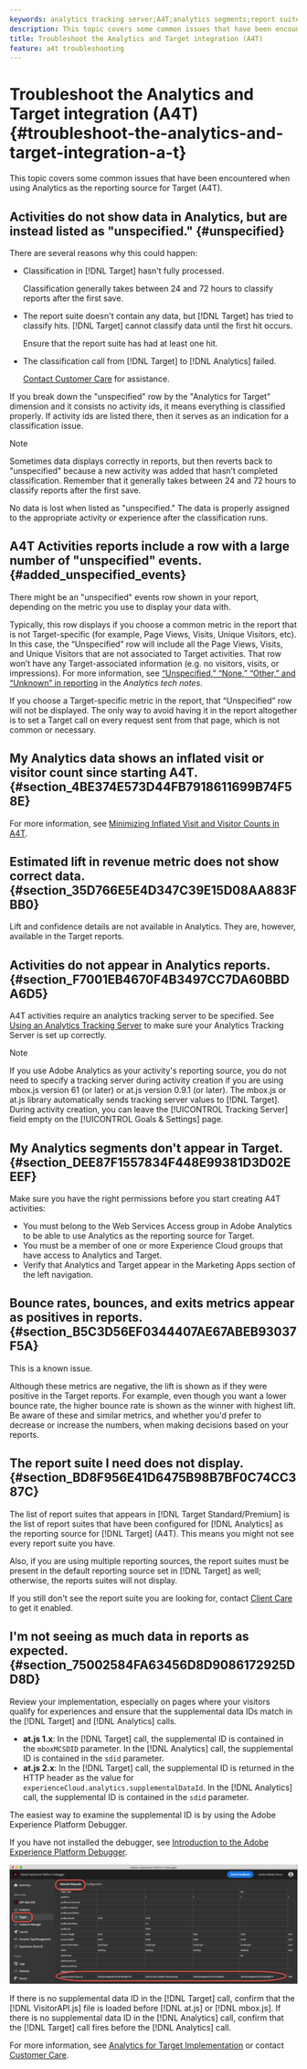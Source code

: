 ```yaml
---
keywords: analytics tracking server;A4T;analytics segments;report suites;incorrect data;orphaned;sdid;VisitorAPI.js;mboxMCSDID;phantom;unspecified
description: This topic covers some common issues that have been encountered when using Analytics as the reporting source for Target (A4T).
title: Troubleshoot the Analytics and Target integration (A4T)
feature: a4t troubleshooting
---
```


# Troubleshoot the Analytics and Target integration (A4T){#troubleshoot-the-analytics-and-target-integration-a-t}

This topic covers some common issues that have been encountered when using Analytics as the reporting source for Target (A4T).

## Activities do not show data in Analytics, but are instead listed as "unspecified." {#unspecified}

There are several reasons why this could happen:

* Classification in [!DNL Target] hasn't fully processed.

  Classification generally takes between 24 and 72 hours to classify reports after the first save.

* The report suite doesn't contain any data, but [!DNL Target] has tried to classify hits. [!DNL Target] cannot classify data until the first hit occurs.

  Ensure that the report suite has had at least one hit. 

* The classification call from [!DNL Target] to [!DNL Analytics] failed.

  [Contact Customer Care](/help/cmp-resources-and-contact-information.md#reference_ACA3391A00EF467B87930A450050077C) for assistance.

If you break down the "unspecified" row by the "Analytics for Target" dimension and it consists no activity ids, it means everything is classified properly.  If activity ids are listed there, then it serves as an indication for a classification issue.

>[!NOTE]
>
>Sometimes data displays correctly in reports, but then reverts back to "unspecified" because a new activity was added that hasn’t completed classification. Remember that it generally takes between 24 and 72 hours to classify reports after the first save.
>
>No data is lost when listed as "unspecified." The data is properly assigned to the appropriate activity or experience after the classification runs.

## A4T Activities reports include a row with a large number of "unspecified" events. {#added_unspecified_events}

There might be an "unspecified" events row shown in your report, depending on the metric you use to display your data with.

Typically, this row displays if you choose a common metric in the report that is not Target-specific (for example, Page Views, Visits, Unique Visitors, etc).
In this case, the “Unspecified” row will include all the Page Views, Visits, and Unique Visitors that are not associated to Target activities.
That row won’t have any Target-associated information (e.g. no visitors, visits, or impressions). For more information, see [“Unspecified,” “None,” “Other,” and “Unknown” in reporting](https://experienceleague.adobe.com/docs/analytics/technotes/unspecified.html?lang=en) in the *Analytics tech notes*.

If you choose a Target-specific metric in the report, that “Unspecified” row will not be displayed.
The only way to avoid having it in the report altogether is to set a Target call on every request sent from that page, which is not common or necessary.

## My Analytics data shows an inflated visit or visitor count since starting A4T. {#section_4BE374E573D44FB7918611699B74F58E}

For more information, see [Minimizing Inflated Visit and Visitor Counts in A4T](/help/c-integrating-target-with-mac/a4t/c-a4t-troubleshooting/minimizing-inflated-visit-and-visitor-counts-a4t.md#concept_A515C2DE126E44B6AD97754C2C6D5235).

## Estimated lift in revenue metric does not show correct data. {#section_35D766E5E4D347C39E15D08AA883FBB0}

Lift and confidence details are not available in Analytics. They are, however, available in the Target reports.

## Activities do not appear in Analytics reports. {#section_F7001EB4670F4B3497CC7DA60BBDA6D5}

A4T activities require an analytics tracking server to be specified. See [Using an Analytics Tracking Server](/help/c-integrating-target-with-mac/a4t/analytics-tracking-server.md#task_72077BA7E93C4A65A715A18F32228823) to make sure your Analytics Tracking Server is set up correctly.

>[!NOTE]
>
>If you use Adobe Analytics as your activity's reporting source, you do not need to specify a tracking server during activity creation if you are using mbox.js version 61 (or later) or at.js version 0.9.1 (or later). The mbox.js or at.js library automatically sends tracking server values to [!DNL Target]. During activity creation, you can leave the [!UICONTROL Tracking Server] field empty on the [!UICONTROL Goals & Settings] page.

## My Analytics segments don't appear in Target. {#section_DEE87F1557834F448E99381D3D02EEEF}

Make sure you have the right permissions before you start creating A4T activities:

* You must belong to the Web Services Access group in Adobe Analytics to be able to use Analytics as the reporting source for Target. 
* You must be a member of one or more Experience Cloud groups that have access to Analytics and Target. 
* Verify that Analytics and Target appear in the Marketing Apps section of the left navigation.

## Bounce rates, bounces, and exits metrics appear as positives in reports. {#section_B5C3D56EF0344407AE67ABEB93037F5A}

This is a known issue.

Although these metrics are negative, the lift is shown as if they were positive in the Target reports. For example, even though you want a lower bounce rate, the higher bounce rate is shown as the winner with highest lift. Be aware of these and similar metrics, and whether you'd prefer to decrease or increase the numbers, when making decisions based on your reports.

## The report suite I need does not display. {#section_BD8F956E41D6475B98B7BF0C74CC387C}

The list of report suites that appears in [!DNL Target Standard/Premium] is the list of report suites that have been configured for [!DNL Analytics] as the reporting source for [!DNL Target] (A4T). This means you might not see every report suite you have.

Also, if you are using multiple reporting sources, the report suites must be present in the default reporting source set in [!DNL Target] as well; otherwise, the reports suites will not display.

If you still don't see the report suite you are looking for, contact [Client Care](/help/cmp-resources-and-contact-information.md#reference_ACA3391A00EF467B87930A450050077C) to get it enabled.

## I'm not seeing as much data in reports as expected. {#section_75002584FA63456D8D9086172925DD8D}

Review your implementation, especially on pages where your visitors qualify for experiences and ensure that the supplemental data IDs match in the [!DNL Target] and [!DNL Analytics] calls. 

* **at.js 1.x**: In the [!DNL Target] call, the supplemental ID is contained in the `mboxMCSDID` parameter. In the [!DNL Analytics] call, the supplemental ID is contained in the `sdid` parameter.
* **at.js 2.x**: In the [!DNL Target] call, the supplemental ID is returned in the HTTP header as the value for `experienceCloud.analytics.supplementalDataId`. In the [!DNL Analytics] call, the supplemental ID is contained in the `sdid` parameter.

The easiest way to examine the supplemental ID is by using the Adobe Experience Platform Debugger.

If you have not installed the debugger, see [Introduction to the Adobe Experience Platform Debugger](https://experienceleague.adobe.com/docs/platform-learn/tutorials/data-ingestion/web-sdk/introduction-to-the-experience-platform-debugger.html).

![Debugger](/help/c-integrating-target-with-mac/a4t/assets/debugger.png)

If there is no supplemental data ID in the [!DNL Target] call, confirm that the [!DNL VisitorAPI.js] file is loaded before [!DNL at.js] or [!DNL mbox.js]. If there is no supplemental data ID in the [!DNL Analytics] call, confirm that the [!DNL Target] call fires before the [!DNL Analytics] call.

For more information, see [Analytics for Target Implementation](/help/c-integrating-target-with-mac/a4t/a4timplementation.md#concept_CE78750AC2A4487D8ACD9369B3EAC85A) or contact [Customer Care](/help/cmp-resources-and-contact-information.md#reference_ACA3391A00EF467B87930A450050077C).
